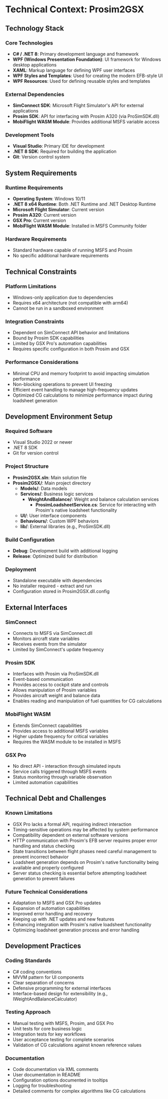 # Technical Context: Prosim2GSX

## Technology Stack

### Core Technologies
- **C# / .NET 8**: Primary development language and framework
- **WPF (Windows Presentation Foundation)**: UI framework for Windows desktop applications
- **XAML**: Markup language for defining WPF user interfaces
- **WPF Styles and Templates**: Used for creating the modern EFB-style UI
- **WPF Resources**: Used for defining reusable styles and templates

### External Dependencies
- **SimConnect SDK**: Microsoft Flight Simulator's API for external applications
- **Prosim SDK**: API for interfacing with Prosim A320 (via ProSimSDK.dll)
- **MobiFlight WASM Module**: Provides additional MSFS variable access

### Development Tools
- **Visual Studio**: Primary IDE for development
- **.NET 8 SDK**: Required for building the application
- **Git**: Version control system

## System Requirements

### Runtime Requirements
- **Operating System**: Windows 10/11
- **.NET 8 x64 Runtime**: Both .NET Runtime and .NET Desktop Runtime
- **Microsoft Flight Simulator**: Current version
- **Prosim A320**: Current version
- **GSX Pro**: Current version
- **MobiFlight WASM Module**: Installed in MSFS Community folder

### Hardware Requirements
- Standard hardware capable of running MSFS and Prosim
- No specific additional hardware requirements

## Technical Constraints

### Platform Limitations
- Windows-only application due to dependencies
- Requires x64 architecture (not compatible with arm64)
- Cannot be run in a sandboxed environment

### Integration Constraints
- Dependent on SimConnect API behavior and limitations
- Bound by Prosim SDK capabilities
- Limited by GSX Pro's automation capabilities
- Requires specific configuration in both Prosim and GSX

### Performance Considerations
- Minimal CPU and memory footprint to avoid impacting simulation performance
- Non-blocking operations to prevent UI freezing
- Efficient event handling to manage high-frequency updates
- Optimized CG calculations to minimize performance impact during loadsheet generation

## Development Environment Setup

### Required Software
- Visual Studio 2022 or newer
- .NET 8 SDK
- Git for version control

### Project Structure
- **Prosim2GSX.sln**: Main solution file
- **Prosim2GSX/**: Main project directory
  - **Models/**: Data models
  - **Services/**: Business logic services
    - **WeightAndBalance/**: Weight and balance calculation services
      - **ProsimLoadsheetService.cs**: Service for interacting with Prosim's native loadsheet functionality
  - **UI/**: User interface components
  - **Behaviours/**: Custom WPF behaviors
  - **lib/**: External libraries (e.g., ProSimSDK.dll)

### Build Configuration
- **Debug**: Development build with additional logging
- **Release**: Optimized build for distribution

### Deployment
- Standalone executable with dependencies
- No installer required - extract and run
- Configuration stored in Prosim2GSX.dll.config

## External Interfaces

### SimConnect
- Connects to MSFS via SimConnect.dll
- Monitors aircraft state variables
- Receives events from the simulator
- Limited by SimConnect's update frequency

### Prosim SDK
- Interfaces with Prosim via ProSimSDK.dll
- Event-based communication
- Provides access to cockpit state and controls
- Allows manipulation of Prosim variables
- Provides aircraft weight and balance data
- Enables reading and manipulation of fuel quantities for CG calculations

### MobiFlight WASM
- Extends SimConnect capabilities
- Provides access to additional MSFS variables
- Higher update frequency for critical variables
- Requires the WASM module to be installed in MSFS

### GSX Pro
- No direct API - interaction through simulated inputs
- Service calls triggered through MSFS events
- Status monitoring through variable observation
- Limited automation capabilities

## Technical Debt and Challenges

### Known Limitations
- GSX Pro lacks a formal API, requiring indirect interaction
- Timing-sensitive operations may be affected by system performance
- Compatibility dependent on external software versions
- HTTP communication with Prosim's EFB server requires proper error handling and status checking
- State transitions between flight phases need careful management to prevent incorrect behavior
- Loadsheet generation depends on Prosim's native functionality being available and properly configured
- Server status checking is essential before attempting loadsheet generation to prevent failures

### Future Technical Considerations
- Adaptation to MSFS and GSX Pro updates
- Expansion of automation capabilities
- Improved error handling and recovery
- Keeping up with .NET updates and new features
- Enhancing integration with Prosim's native loadsheet functionality
- Optimizing loadsheet generation process and error handling

## Development Practices

### Coding Standards
- C# coding conventions
- MVVM pattern for UI components
- Clear separation of concerns
- Defensive programming for external interfaces
- Interface-based design for extensibility (e.g., IWeightAndBalanceCalculator)

### Testing Approach
- Manual testing with MSFS, Prosim, and GSX Pro
- Unit tests for core business logic
- Integration tests for key workflows
- User acceptance testing for complete scenarios
- Validation of CG calculations against known reference values

### Documentation
- Code documentation via XML comments
- User documentation in README
- Configuration options documented in tooltips
- Logging for troubleshooting
- Detailed comments for complex algorithms like CG calculations
